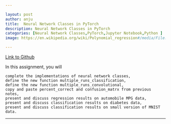 ```yaml
---

layout: post
author: anju
title:  Neural Network Classes in PyTorch
description: Neural Network Classes in PyTorch
categories: [Neural Network Classes,PyTorch,Jupyter Notebook,Python ]
image: https://en.wikipedia.org/wiki/Polynomial_regression#/media/File:Polyreg_scheffe.svg

---
```


[Link to Github](https://github.com/anjugopinath/CS545/blob/main/Gopinath-A5.ipynb)

 

In this assignment, you will

    complete the implementations of neural network classes,
    define the new function multiple_runs_classification,
    define the new function multiple_runs_convolutional,
    copy and paste percent_correct and confusion_matrx from previous notes,
    present and discuss regression results on automobile MPG data,
    present and discuss classification results on diabetes data,
    present and discuss classification results on small version of MNIST data.

 

---

